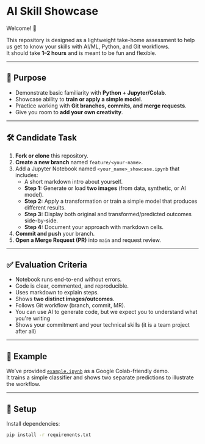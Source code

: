 # AI Skill Showcase

Welcome! 👋

This repository is designed as a lightweight take-home assessment to help us get to know your skills with AI/ML, Python, and Git workflows.  
It should take **1–2 hours** and is meant to be fun and flexible.

---

## 📌 Purpose
- Demonstrate basic familiarity with **Python + Jupyter/Colab**.
- Showcase ability to **train or apply a simple model**.
- Practice working with **Git branches, commits, and merge requests**.
- Give you room to **add your own creativity**.

---

## 🛠️ Candidate Task

1. **Fork or clone** this repository.
2. **Create a new branch** named `feature/<your-name>`.
3. Add a Jupyter Notebook named `<your_name>_showcase.ipynb` that includes:
   - A short markdown intro about yourself.
   - **Step 1:** Generate or load **two images** (from data, synthetic, or AI model).
   - **Step 2:** Apply a transformation or train a simple model that produces different results.
   - **Step 3:** Display both original and transformed/predicted outcomes side-by-side.
   - **Step 4:** Document your approach with markdown cells.
4. **Commit and push** your branch.
5. **Open a Merge Request (PR)** into `main` and request review.

---

## ✅ Evaluation Criteria
- Notebook runs end-to-end without errors.
- Code is clear, commented, and reproducible.
- Uses markdown to explain steps.
- Shows **two distinct images/outcomes**.
- Follows Git workflow (branch, commit, MR).
- You can use AI to generate code, but we expect you to understand what you're writing
- Shows your commitment and your technical skills (it is a team project after all)

---

## 🚀 Example
We’ve provided [`example.ipynb`](./example.ipynb) as a Google Colab-friendly demo.  
It trains a simple classifier and shows two separate predictions to illustrate the workflow.

---

## 🔧 Setup
Install dependencies:
```bash
pip install -r requirements.txt
